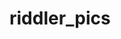 # riddler_pics
<img src="https://user-images.githubusercontent.com/109047406/180630322-3e0510e2-f28a-4283-8524-b9ad94f128f4.jpeg" width="4" height="4">
